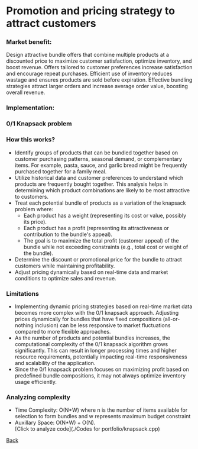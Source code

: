 # Promotion and pricing strategy to attract customers
### Market benefit: ###
Design attractive bundle offers that combine multiple products at a discounted price to maximize customer satisfaction, optimize inventory, and boost revenue. Offers tailored to customer preferences increase satisfaction and encourage repeat purchases. Efficient use of inventory reduces wastage and ensures products are sold before expiration. Effective bundling strategies attract larger orders and increase average order value, boosting overall revenue.
### Implementation: <br>
### 0/1 Knapsack problem <br>
  ### How this works? <br>
  - Identify groups of products that can be bundled together based on customer purchasing patterns, seasonal demand, or complementary items. For example, pasta, sauce, and garlic bread might be frequently purchased together for a family meal.
  - Utilize historical data and customer preferences to understand which products are frequently bought together. This analysis helps in determining which product combinations are likely to be most attractive to customers.
  - Treat each potential bundle of products as a variation of the knapsack problem where:
      - Each product has a weight (representing its cost or value, possibly its price).
      - Each product has a profit (representing its attractiveness or contribution to the bundle's appeal).
      - The goal is to maximize the total profit (customer appeal) of the bundle while not exceeding constraints (e.g., total cost or weight of the bundle).
  - Determine the discount or promotional price for the bundle to attract customers while maintaining profitability.
  - Adjust pricing dynamically based on real-time data and market conditions to optimize sales and revenue.<br>
### Limitations <br>
  - Implementing dynamic pricing strategies based on real-time market data becomes more complex with the 0/1 knapsack approach. Adjusting prices dynamically for bundles that have fixed compositions (all-or-nothing inclusion) can be less responsive to market fluctuations compared to more flexible approaches.
  - As the number of products and potential bundles increases, the computational complexity of the 0/1 knapsack algorithm grows significantly. This can result in longer processing times and higher resource requirements, potentially impacting real-time responsiveness and scalability of the application.
  - Since the 0/1 knapsack problem focuses on maximizing profit based on predefined bundle compositions, it may not always optimize inventory usage efficiently.

### Analyzing complexity <br>
  - Time Complexity: O(N*W) where n is the number of items available for selection to form bundles and w represents maximum budget constraint
  - Auxillary Space: O(N*W) + O(N). <br>
  [Click to analyze code](./Codes for portfolio/knapsack.cpp)
  

[Back](README.md#applying-dsa-to-achieve-key-functionalities)
